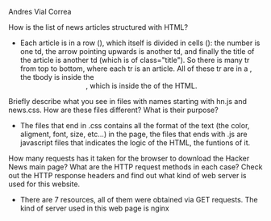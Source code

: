 Andres Vial Correa

How is the list of news articles structured with HTML?   

- Each article is in a row (<tr>), which itself is divided in cells (<td>): the number is one td, 
the arrow pointing upwards is another td, and finally the title of the article is another td (which is of class="title").
So there is many tr from top to bottom, where each tr is an article. All of these tr are in a <tbody>,
the tbody is inside the <center>, which is inside the <body> of the HTML.

Briefly describe what you see in files with names starting with hn.js and news.css. How are
these files different? What is their purpose?

- The files that end in .css contains all the format of the text (the color, aligment, font, size, etc...) in the page, the files that ends with .js are javascript
files that indicates the logic of the HTML, the funtions of it.

How many requests has it taken for the browser to download the Hacker News main page? What are the
HTTP request methods in each case? Check out the HTTP response headers and find out
what kind of web server is used for this website.

- There are 7 resources, all of them were obtained via GET requests. The kind of server used in this web page is nginx
